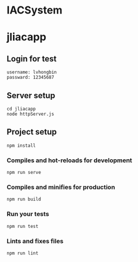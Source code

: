 # IACSystem

# jliacapp

## Login for test
```
username: lvhongbin
passward: 12345687
```
## Server setup
```
cd jliacapp
node httpServer.js
```

## Project setup
```
npm install
```

### Compiles and hot-reloads for development
```
npm run serve
```

### Compiles and minifies for production
```
npm run build
```

### Run your tests
```
npm run test
```

### Lints and fixes files
```
npm run lint
```

